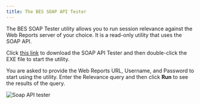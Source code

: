 ```yaml
---
title: The BES SOAP API Tester
---
```


The BES SOAP Tester utility allows you to run session relevance against the Web Reports server of your choice. 
It is a read-only utility that uses the SOAP API.

Click [this link](http://files.bigfix.me/bigfixsoap.zip) to download the SOAP API Tester and then double-click the EXE file to start the utility.

You are asked to provide the Web Reports URL, Username, and Password to start using the utility. 
Enter the Relevance query and then click **Run** to see the results of the query.

![Soap API tester](/static/img/soap_api_1_resized.png) 

